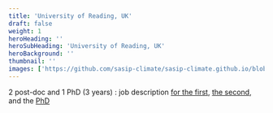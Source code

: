 ```yaml
---
title: 'University of Reading, UK'
draft: false
weight: 1
heroHeading: ''
heroSubHeading: 'University of Reading, UK'
heroBackground: ''
thumbnail: ''
images: ['https://github.com/sasip-climate/sasip-climate.github.io/blob/master/static/images/ice.jpg']
---
```


2 post-doc and 1 PhD (3 years) : job description [for the first](https://jobs.reading.ac.uk/displayjob.aspx?jobid=7714), [the second](https://jobs.reading.ac.uk//displayjob.aspx?jobid=7712), and the [PhD](https://www.jobs.ac.uk/job/CFO071/phd-studentship-data-assimilation-and-machine-learning-to-emulate-sea-ice-thermodynamics)
